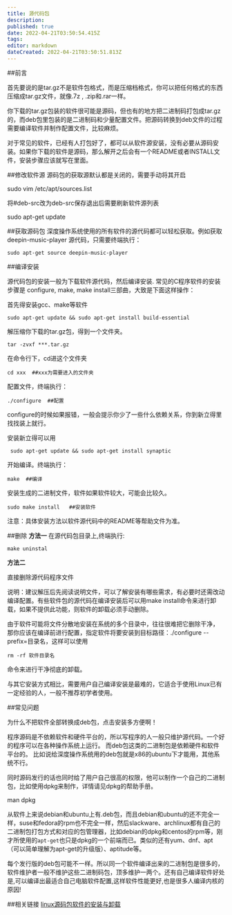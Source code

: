 ```yaml
---
title: 源代码包
description: 
published: true
date: 2022-04-21T03:50:54.415Z
tags: 
editor: markdown
dateCreated: 2022-04-21T03:50:51.813Z
---
```




##前言

首先要说的是tar.gz不是软件包格式，而是压缩档格式，你可以把任何格式的东西压缩成tar.gz文件，就像.7z , .zip和.rar一样。

你下载的tar.gz包装的软件很可能是源码，但也有的地方把二进制码打包成tar.gz的，而deb包里包装的是二进制码和少量配置文件。把源码转换到deb文件的过程需要编译软件并制作配置文件，比较麻烦。

对于常见的软件，已经有人打包好了，都可以从软件源安装，没有必要从源码安装。如果你下载的软件是源码，那么解开之后会有一个README或者INSTALL文件，安装步骤应该就写在里面。

##修改软件源
源码包的获取源默认都是关闭的，需要手动将其开启

   sudo vim /etc/apt/sources.list

将#deb-src改为deb-src保存退出后需要刷新软件源列表

   sudo apt-get update

##获取源码包
深度操作系统使用的所有软件的源代码都可以轻松获取。例如获取deepin-music-player 源代码，只需要终端执行：

    sudo apt-get source deepin-music-player 

##编译安装

源代码包的安装一般为下载软件源代码，然后编译安装. 常见的C程序软件的安装步骤是 configure, make, make install三部曲，大致是下面这样操作：

首先得安装gcc、make等软件

    sudo apt-get update && sudo apt-get install build-essential

解压缩你下载的tar.gz包，得到一个文件夹。

    tar -zvxf ***.tar.gz 

在命令行下，cd进这个文件夹

    cd xxx  ##xxx为需要进入的文件夹

配置文件，终端执行：

    ./configure  ##配置

configure的时候如果报错，一般会提示你少了一些什么依赖关系，你到新立得里找找装上就行。

安装新立得可以用

     sudo apt-get update && sudo apt-get install synaptic

开始编译。终端执行：

    make  ##编译

安装生成的二进制文件，软件如果软件较大，可能会比较久。

    sudo make install   ##安装软件

注意：具体安装方法以软件源代码中的README等帮助文件为准。

##删除
**方法一**
在源代码包目录上,终端执行:

    make uninstal

**方法二**

直接删除源代码程序文件

说明：建议解压后先阅读说明文件，可以了解安装有哪些需求，有必要时还需改动编译配置。有些软件包的源代码在编译安装后可以用make install命令来进行卸载，如果不提供此功能，则软件的卸载必须手动删除。

由于软件可能将文件分散地安装在系统的多个目录中，往往很难把它删除干净， 那你应该在编译前进行配置，指定软件将要安装到目标路径：./configure --prefix=目录名，这样可以使用

    rm -rf 软件目录名 

命令来进行干净彻底的卸载。

与其它安装方式相比，需要用户自己编译安装是最难的，它适合于使用Linux已有一定经验的人，一般不推荐初学者使用。

##常见问题

为什么不把软件全部转换成deb包，点击安装多方便啊！

程序源码是不依赖软件和硬件平台的，所以写程序的人一般只维护源代码。一个好的程序可以在各种操作系统上运行。 而deb包这类的二进制包是依赖硬件和软件平台的。 比如说给深度操作系统用的deb包就是x86的ubuntu下才能用，其他系统不行。

同时源码发行的话也同时给了用户自己很高的权限，他可以制作一个自己的二进制包，比如使用dpkg来制作，详情请见dpkg的帮助手册。

man dpkg

从软件上来说debian和ubuntu上有.deb包，而且debian和ubuntu的还不完全一样，suse和fedora的rpm也不完全一样，然后slackware、archlinux都有自己的二进制包打包方式和对应的包管理器，比如debian的dpkg和centos的rpm等，刚才所使用的`apt-get`也只是dpkg的一个前端而已。类似的还有yum、dnf、apt（可以简单理解为apt-get的升级版）、aptitude等。

每个发行版的deb包可能不一样。所以同一个软件编译出来的二进制包是很多的，软件维护者一般不维护这些二进制码包，顶多维护一两个。还有自己编译软件好处是,可以编译出最适合自己电脑软件配置,这样软件性能更好,也是很多人编译内核的原因!

##相关链接
[linux源码包软件的安装与卸载](http://blog.csdn.net/samxx8/article/details/7570542)